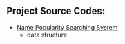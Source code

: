 ## Project Source Codes:
- [Name Popularity Searching System](https://github.com/dorinda721/MystanCode_projects/blob/main/name_popularity_searching_system/babygraphics.py)
  - data structure
